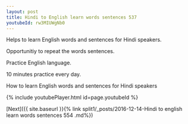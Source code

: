 ```yaml
---
layout: post
title: Hindi to English learn words sentences 537 
youtubeId: rw3MIUWgNb0
---
```

 
 
Helps to learn English words and sentences for Hindi speakers.

Opportunitiy to repeat the words sentences. 

Practice English language. 
 
10 minutes practice every day. 
 
How to learn English words and sentences for Hindi speakers 
 
{% include youtubePlayer.html id=page.youtubeId %}
 
 
[Next]({{ site.baseurl }}{% link  split1/_posts/2016-12-14-Hindi to english learn words sentences 554 .md%})
 
